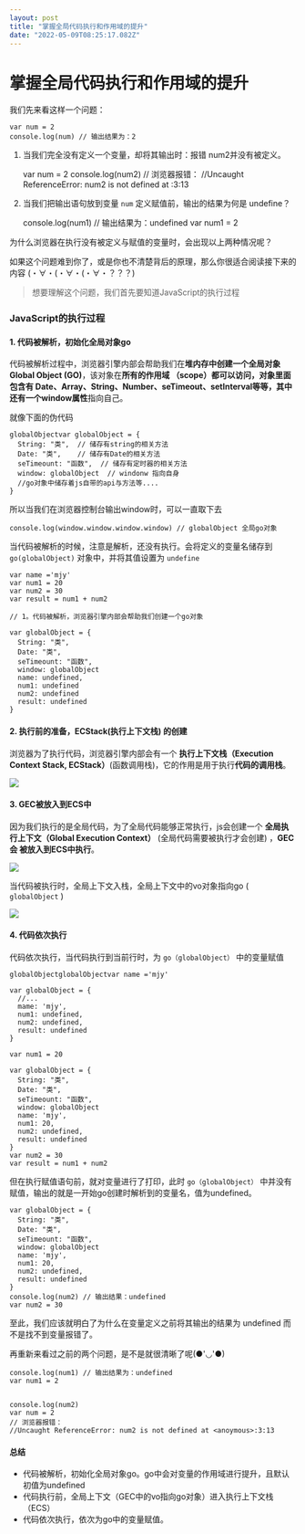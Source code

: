 ```yaml
---
layout: post
title: "掌握全局代码执行和作用域的提升"
date: "2022-05-09T08:25:17.082Z"
---
```

掌握全局代码执行和作用域的提升
===============

我们先来看这样一个问题：

    var num = 2
    console.log(num) // 输出结果为：2
    

1.  当我们完全没有定义一个变量，却将其输出时：报错 num2并没有被定义。

    var num = 2
    console.log(num2)
    // 浏览器报错：
    //Uncaught ReferenceError: num2 is not defined at <anoymous>:3:13
    

2.  当我们把输出语句放到变量 `num` 定义赋值前，输出的结果为何是 undefine？

    console.log(num1) // 输出结果为：undefined
    var num1 = 2
    

为什么浏览器在执行没有被定义与赋值的变量时，会出现以上两种情况呢？

如果这个问题难到你了，或是你也不清楚背后的原理，那么你很适合阅读接下来的内容 (・∀・(・∀・(・∀・？？？)

> 想要理解这个问题，我们首先要知道JavaScript的执行过程

### JavaScript的执行过程

#### 1\. 代码被解析，初始化全局对象go

代码被解析过程中，浏览器引擎内部会帮助我们在**堆内存中创建一个全局对象Global Object (GO)**，该对象在**所有的作用域 （scope）**都可以访问，对象里面包含有 **Date、Array、String、Number、seTimeout、setInterval**等等，其中还有一个**window属性**指向自己。

就像下面的伪代码

    globalObjectvar globalObject = {
      String: "类",  // 储存有string的相关方法
      Date: "类",    // 储存有Date的相关方法
      seTimeount: "函数",  // 储存有定时器的相关方法
      window: globalObject  // windonw 指向自身
      //go对象中储存着js自带的api与方法等....
    }
    

所以当我们在浏览器控制台输出window时，可以一直取下去

    console.log(window.window.window.window) // globalObject 全局go对象
    

当代码被解析的时候，注意是解析，还没有执行。会将定义的变量名储存到 `go(globalObject)` 对象中，并将其值设置为 `undefine`

    var name ='mjy'
    var num1 = 20
    var num2 = 30
    var result = num1 + num2
    
    // 1。代码被解析，浏览器引擎内部会帮助我们创建一个go对象
    
    var globalObject = {
      String: "类", 
      Date: "类",    
      seTimeount: "函数", 
      window: globalObject  
      name: undefined,
      num1: undefined
      num2: undefined
      result: undefined
    }
    

#### 2\. 执行前的准备，ECStack(执行上下文栈) 的创建

浏览器为了执行代码，浏览器引擎内部会有一个 **执行上下文栈（Execution Context Stack, ECStack）**(函数调用栈)，它的作用是用于执行**代码的调用栈**。

![](https://static01.imgkr.com/temp/ed33c0cc57a54a92a449edda41be23ed.png)

#### 3\. GEC被放入到ECS中

因为我们执行的是全局代码，为了全局代码能够正常执行，js会创建一个 **全局执行上下文（Global Execution Context）** (全局代码需要被执行才会创建) ，**GEC会 被放入到ECS中执行**。

![](https://static01.imgkr.com/temp/f7d812220caa4478b0fda8827dcc93f7.png)

当代码被执行时，全局上下文入栈，全局上下文中的vo对象指向go ( `globalObject` )

![](https://static01.imgkr.com/temp/8cab9be3e3104e5f8be8dba653ff7556.png)

#### 4\. 代码依次执行

代码依次执行，当代码执行到当前行时，为 `go（globalObject）` 中的变量赋值

    globalObjectglobalObjectvar name ='mjy'
    
    var globalObject = {
      //...
      mame: 'mjy',
      num1: undefined,
      num2: undefined,
      result: undefined
    }
    
    var num1 = 20
    
    var globalObject = {
      String: "类", 
      Date: "类",    
      seTimeount: "函数", 
      window: globalObject  
      name: 'mjy',
      num1: 20,
      num2: undefined,
      result: undefined
    }
    var num2 = 30
    var result = num1 + num2
    

但在执行赋值语句前，就对变量进行了打印，此时 `go（globalObject）` 中并没有赋值，输出的就是一开始go创建时解析到的变量名，值为undefined。

    var globalObject = {
      String: "类", 
      Date: "类",    
      seTimeount: "函数", 
      window: globalObject  
      name: 'mjy',
      num1: 20,
      num2: undefined,
      result: undefined
    }
    console.log(num2) // 输出结果：undefined
    var num2 = 30
    

至此，我们应该就明白了为什么在变量定义之前将其输出的结果为 undefined 而不是找不到变量报错了。

再重新来看过之前的两个问题，是不是就很清晰了呢(●'◡'●)

    console.log(num1) // 输出结果为：undefined
    var num1 = 2
    

    console.log(num2)
    var num = 2
    // 浏览器报错：
    //Uncaught ReferenceError: num2 is not defined at <anoymous>:3:13
    

#### 总结

*   代码被解析，初始化全局对象go。go中会对变量的作用域进行提升，且默认初值为undefined
*   代码执行前，全局上下文（GEC中的vo指向go对象）进入执行上下文栈 （ECS）
*   代码依次执行，依次为go中的变量赋值。
